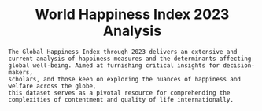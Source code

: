 <h1 align='center'> World Happiness Index 2023 Analysis </h1>

    The Global Happiness Index through 2023 delivers an extensive and current analysis of happiness measures and the determinants affecting global well-being. Aimed at furnishing critical insights for decision-makers,
    scholars, and those keen on exploring the nuances of happiness and welfare across the globe, 
    this dataset serves as a pivotal resource for comprehending the complexities of contentment and quality of life internationally.
